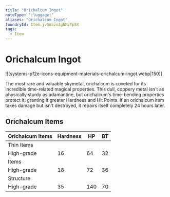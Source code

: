 ```yaml
---
title: "Orichalcum Ingot"
noteType: ":luggage:"
aliases: "Orichalcum Ingot"
foundryId: Item.jvSWazo3gNMzTpSX
tags:
  - Item
---
```


# Orichalcum Ingot
![[systems-pf2e-icons-equipment-materials-orichalcum-ingot.webp|150]]

The most rare and valuable skymetal, orichalcum is coveted for its incredible time-related magical properties. This dull, coppery metal isn't as physically sturdy as adamantine, but orichalcum's time-bending properties protect it, granting it greater Hardness and Hit Points. If an orichalcum item takes damage but isn't destroyed, it repairs itself completely 24 hours later.

## Orichalcum Items

| Orichalcum Items | Hardness | HP | BT |
| --- | --- | --- | --- |
| Thin Items |  |  |  |
| High-grade | 16 | 64 | 32 |
| Items |  |  |  |
| High-grade | 18 | 72 | 36 |
| Structure |  |  |  |
| High-grade | 35 | 140 | 70 |
